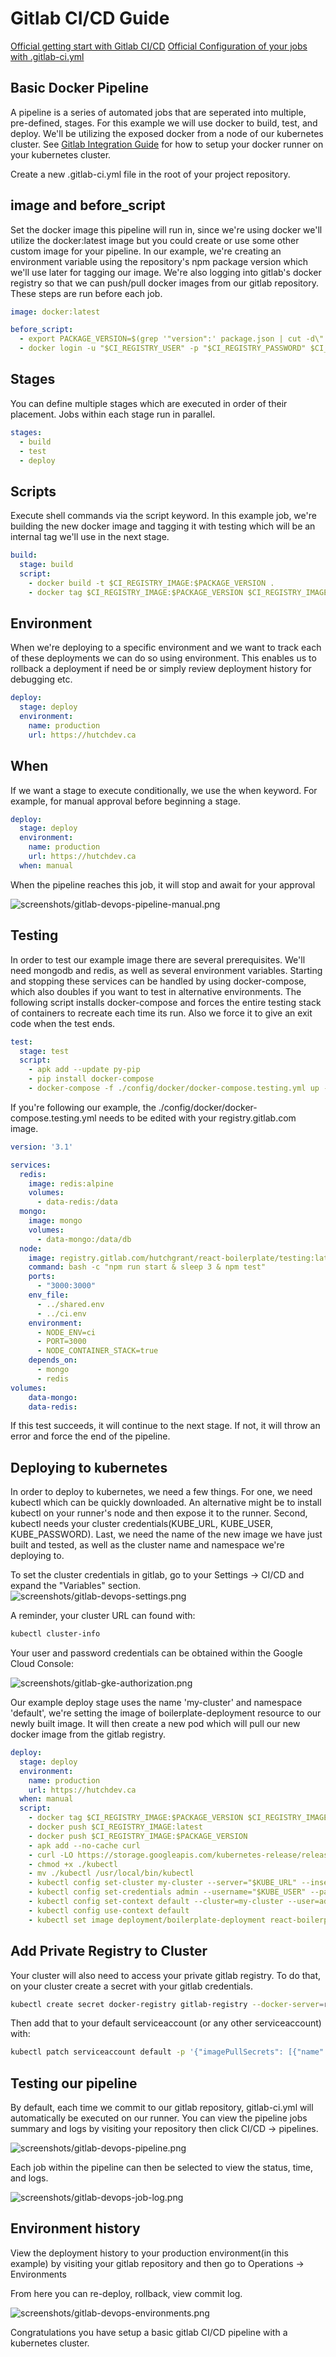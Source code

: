 # Gitlab CI/CD Guide

[Official getting start with Gitlab CI/CD](https://docs.gitlab.com/ee/ci/quick_start/)
[Official Configuration of your jobs with .gitlab-ci.yml](https://docs.gitlab.com/ee/ci/yaml/)

## Basic Docker Pipeline

A pipeline is a series of automated jobs that are seperated into multiple, pre-defined, stages. For this example we will use docker to build, test, and deploy. We'll be utilizing the exposed docker from a node of our kubernetes cluster. See [Gitlab Integration Guide](https://github.com/hutchgrant/react-boilerplate/blob/master/docs/k8s-gitlab-integration-guide.md) for how to setup your docker runner on your kubernetes cluster.

Create a new .gitlab-ci.yml file in the root of your project repository.

## image and before_script

Set the docker image this pipeline will run in, since we're using docker we'll utilize the docker:latest image but you could create or use some other custom image for your pipeline. In our example, we're creating an environment variable using the repository's npm package version which we'll use later for tagging our image. We're also logging into gitlab's docker registry so that we can push/pull docker images from our gitlab repository. These steps are run before each job.

```yml
image: docker:latest

before_script:
  - export PACKAGE_VERSION=$(grep '"version":' package.json | cut -d\" -f4)
  - docker login -u "$CI_REGISTRY_USER" -p "$CI_REGISTRY_PASSWORD" $CI_REGISTRY
```

## Stages

You can define multiple stages which are executed in order of their placement. Jobs within each stage run in parallel.

```yml
stages:
  - build
  - test
  - deploy
```

## Scripts

Execute shell commands via the script keyword. In this example job, we're building the new docker image and tagging it with testing which will be an internal tag we'll use in the next stage.

```yml
build:
  stage: build
  script:
    - docker build -t $CI_REGISTRY_IMAGE:$PACKAGE_VERSION .
    - docker tag $CI_REGISTRY_IMAGE:$PACKAGE_VERSION $CI_REGISTRY_IMAGE/testing:latest
```

## Environment

When we're deploying to a specific environment and we want to track each of these deployments we can do so using environment. This enables us to rollback a deployment if need be or simply review deployment history for debugging etc.

```yml
deploy:
  stage: deploy
  environment:
    name: production
    url: https://hutchdev.ca
```

## When

If we want a stage to execute conditionally, we use the when keyword. For example, for manual approval before beginning a stage.

```yml
deploy:
  stage: deploy
  environment:
    name: production
    url: https://hutchdev.ca
  when: manual
```

When the pipeline reaches this job, it will stop and await for your approval

![screenshots/gitlab-devops-pipeline-manual.png](screenshots/gitlab-devops-pipeline-manual.png)

## Testing

In order to test our example image there are several prerequisites. We'll need mongodb and redis, as well as several environment variables. Starting and stopping these services can be handled by using docker-compose, which also doubles if you want to test in alternative environments. The following script installs docker-compose and forces the entire testing stack of containers to recreate each time its run. Also we force it to give an exit code when the test ends.

```yml
test:
  stage: test
  script:
    - apk add --update py-pip
    - pip install docker-compose
    - docker-compose -f ./config/docker/docker-compose.testing.yml up --force-recreate --exit-code-from node
```

If you're following our example, the ./config/docker/docker-compose.testing.yml needs to be edited with your registry.gitlab.com image.

```yml
version: '3.1'

services:
  redis:
    image: redis:alpine
    volumes:
      - data-redis:/data
  mongo:
    image: mongo
    volumes:
      - data-mongo:/data/db
  node:
    image: registry.gitlab.com/hutchgrant/react-boilerplate/testing:latest
    command: bash -c "npm run start & sleep 3 & npm test"
    ports:
      - "3000:3000"
    env_file:
      - ../shared.env
      - ../ci.env
    environment:
      - NODE_ENV=ci
      - PORT=3000
      - NODE_CONTAINER_STACK=true
    depends_on:
      - mongo
      - redis
volumes:
    data-mongo:
    data-redis:
```

If this test succeeds, it will continue to the next stage. If not, it will throw an error and force the end of the pipeline.

## Deploying to kubernetes

In order to deploy to kubernetes, we need a few things. For one, we need kubectl which can be quickly downloaded. An alternative might be to install kubectl on your runner's node and then expose it to the runner. Second, kubectl needs your cluster credentials(KUBE_URL, KUBE_USER, KUBE_PASSWORD). Last, we need the name of the new image we have just built and tested, as well as the cluster name and namespace we're deploying to.

To set the cluster credentials in gitlab, go to your Settings -> CI/CD and expand the "Variables" section.  
![screenshots/gitlab-devops-settings.png](screenshots/gitlab-devops-settings.png)

A reminder, your cluster URL can found with:

```bash
kubectl cluster-info
```

Your user and password credentials can be obtained within the Google Cloud Console:

![screenshots/gitlab-gke-authorization.png](screenshots/gitlab-gke-authorization.png)

Our example deploy stage uses the name 'my-cluster' and namespace 'default', we're setting the image of boilerplate-deployment resource to our newly built image. It will then create a new pod which will pull our new docker image from the gitlab registry.

```yml
deploy:
  stage: deploy
  environment:
    name: production
    url: https://hutchdev.ca
  when: manual
  script:
    - docker tag $CI_REGISTRY_IMAGE:$PACKAGE_VERSION $CI_REGISTRY_IMAGE:latest
    - docker push $CI_REGISTRY_IMAGE:latest
    - docker push $CI_REGISTRY_IMAGE:$PACKAGE_VERSION
    - apk add --no-cache curl
    - curl -LO https://storage.googleapis.com/kubernetes-release/release/$(curl -s https://storage.googleapis.com/kubernetes-release/release/stable.txt)/bin/linux/amd64/kubectl
    - chmod +x ./kubectl
    - mv ./kubectl /usr/local/bin/kubectl
    - kubectl config set-cluster my-cluster --server="$KUBE_URL" --insecure-skip-tls-verify=true
    - kubectl config set-credentials admin --username="$KUBE_USER" --password="$KUBE_PASSWORD"
    - kubectl config set-context default --cluster=my-cluster --user=admin
    - kubectl config use-context default
    - kubectl set image deployment/boilerplate-deployment react-boilerplate=$CI_REGISTRY_IMAGE:$PACKAGE_VERSION -n default
```

## Add Private Registry to Cluster

Your cluster will also need to access your private gitlab registry. To do that, on your cluster create a secret with your gitlab credentials.

```bash
kubectl create secret docker-registry gitlab-registry --docker-server=registry.gitlab.com --docker-username=GITLAB_USER --docker-password=GITLAB_USER --docker-email=YOUR_EMAIL
```

Then add that to your default serviceaccount (or any other serviceaccount) with:

```bash
kubectl patch serviceaccount default -p '{"imagePullSecrets": [{"name": "gitlab-registry"}]}'
```

## Testing our pipeline

By default, each time we commit to our gitlab repository, gitlab-ci.yml will automatically be executed on our runner. You can view the pipeline jobs summary and logs by visiting your repository then click CI/CD -> pipelines.

![screenshots/gitlab-devops-pipeline.png](screenshots/gitlab-devops-pipeline.png)

Each job within the pipeline can then be selected to view the status, time, and logs.

![screenshots/gitlab-devops-job-log.png](screenshots/gitlab-devops-job-log.png)

## Environment history

View the deployment history to your production environment(in this example) by visiting your gitlab repository and then go to Operations -> Environments

From here you can re-deploy, rollback, view commit log.

![screenshots/gitlab-devops-environments.png](screenshots/gitlab-devops-environments.png)

Congratulations you have setup a basic gitlab CI/CD pipeline with a kubernetes cluster.
